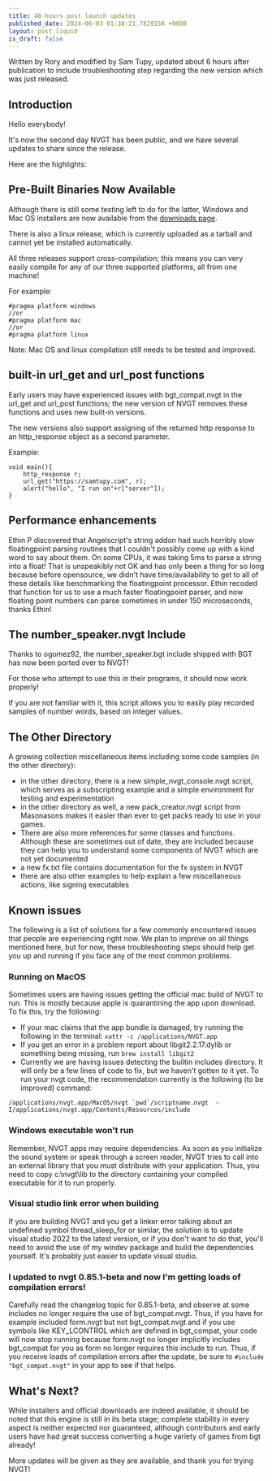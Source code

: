 ```yaml
---
title: 48-hours post launch updates
published_date: 2024-06-03 01:38:21.7829158 +0000
layout: post.liquid
is_draft: false
---
```


Written by Rory and modified by Sam Tupy, updated about 6 hours after publication to include troubleshooting step regarding the new version which was just released.

## Introduction
Hello everybody!

It's now the second day NVGT has been public, and we have several updates to share since the release.

Here are the highlights:
## Pre-Built Binaries Now Available
Although there is still some testing left to do for the latter, Windows and Mac OS installers are now available from the [downloads page](https://nvgt.dev/downloads/).

There is also a linux release, which is currently uploaded as a tarball and cannot yet be installed automatically.

All three releases support cross-compilation; this means you can very easily compile for any of our three supported platforms, all from one machine!

For example:

```
#pragma platform windows
//or
#pragma platform mac
//or
#pragma platform linux
```

Note: Mac OS and linux compilation still needs to be tested and improved.

## built-in url_get and url_post functions
Early users may have experienced issues with bgt_compat.nvgt in the url_get and url_post functions; the new version of NVGT removes these functions and uses new built-in versions.

The new versions also support assigning of the returned http response to an http_response object as a second parameter.

Example:

```
void main(){
    http_response r;
    url_get("https://samtupy.com", r);
    alert("hello", "I run on"+r["server"]);
}
```

## Performance enhancements
Ethin P discovered that Angelscript's string addon had such horribly slow floatingpoint parsing routines that I couldn't possibly come up with a kind word to say about them. On some CPUs, it was taking 5ms to parse a string into a float! That is unspeakibly not OK and has only been a thing for so long because before opensource, we didn't have time/availability to get to all of these details like benchmarking the floatingpoint processor. Ethin recoded that function for us to use a much faster floatingpoint parser, and now floating point numbers can parse sometimes in under 150 microseconds, thanks Ethin!

## The number_speaker.nvgt Include
Thanks to ogomez92, the number_speaker.bgt include shipped with BGT has now been ported over to NVGT!

For those who attempt to use this in their programs, it should now work properly!

If you are not familiar with it, this script allows you to easily play recorded samples of number words, based on integer values.

## The Other Directory
A growing collection miscellaneous items including some code samples (in the other directory):
* in the other directory, there is a new simple_nvgt_console.nvgt script, which serves as a subscripting example and a simple environment for testing and experimentation
* in the other directory as well, a new pack_creator.nvgt script from Masonasons makes it easier than ever to get packs ready to use in your games.
* There are also more references for some classes and functions. Although these are sometimes out of date, they are included because they can help you to understand some components of NVGT which are not yet documented
* a new fx.txt file contains documentation for the fx system in NVGT
* there are also other examples to help explain a few miscellaneous actions, like signing executables

## Known issues
The following is a list of solutions for a few commonly encountered issues that people are experiencing right now. We plan to improve on all things mentioned here, but for now, these troubleshooting steps should help get you up and running if you face any of the most common problems.
### Running on MacOS
Sometimes users are having issues getting the official mac build of NVGT to run. This is mostly because apple is quarantining the app upon download. To fix this, try the following:
* If your mac claims that the app bundle is damaged, try running the following in the terminal: `xattr -c /applications/NVGT.app`
* If you get an error in a problem report about libgit2.2.17.dylib or something being missing, run `brew install libgit2`
* Currently we are having issues detecting the builtin includes directory. It will only be a few lines of code to fix, but we haven't gotten to it yet. To run your nvgt code, the recommendation currently is the following (to be improved) command:
```
/applications/nvgt.app/MacOS/nvgt `pwd`/scriptname.nvgt  -I/applications/nvgt.app/Contents/Resources/include
```
### Windows executable won't run
Remember, NVGT apps may require dependencies. As soon as you initialize the sound system or speak through a screen reader, NVGT tries to call into an external library that you must distribute with your application. Thus, you need to copy c:\nvgt\lib to the directory containing your compiled executable for it to run properly.
### Visual studio link error when building
If you are building NVGT and you get a linker error talking about an undefined symbol thread_sleep_for or similar, the solution is to update visual studio 2022 to the latest version, or if you don't want to do that, you'll need to avoid the use of my windev package and build the dependencies yourself. It's probably just easier to update visual studio.
### I updated to nvgt 0.85.1-beta and now I'm getting loads of compilation errors!
Carefully read the changelog topic for 0.85.1-beta, and observe at some includes no longer require the use of bgt_compat.nvgt. Thus, if you have for example included form.nvgt but not bgt_compat.nvgt and if you use symbols like KEY_LCONTROL which are defined in bgt_compat, your code will now stop running because form.nvgt no longer implicitly includes bgt_compat for you as form no longer requires this include to run. Thus, if you receive loads of compilation errors after the update, be sure to `#include "bgt_compat.nvgt"` in your app to see if that helps.

## What's Next?
While installers and official downloads are indeed available, it should be noted that this engine is still in its beta stage; complete stability in every aspect is neither expected nor guaranteed, although contributors and early users have had great success converting a huge variety of games from bgt already!

More updates will be given as they are available, and thank you for trying NVGT!

